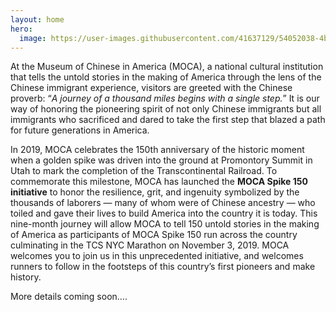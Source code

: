 ```yaml
---
layout: home
hero:
  image: https://user-images.githubusercontent.com/41637129/54052038-4b4f0f00-41b1-11e9-98cb-ce0768d39eda.jpg
---
```


At the Museum of Chinese in America (MOCA), a national cultural institution that tells the untold stories in the making of America through the lens of the Chinese immigrant experience, visitors are greeted with the Chinese proverb: “*A journey of a thousand miles begins with a single step.*” It is our way of honoring the pioneering spirit of not only Chinese immigrants but all immigrants who sacrificed and dared to take the first step that blazed a path for future generations in America.

In 2019, MOCA celebrates the 150th anniversary of the historic moment when a golden spike was driven into the ground at Promontory Summit in Utah to mark the completion of the Transcontinental Railroad. To commemorate this milestone, MOCA has launched the **MOCA Spike 150 initiative** to honor the resilience, grit, and ingenuity symbolized by the thousands of laborers — many of whom were of Chinese ancestry — who toiled and gave their lives to build America into the country it is today. This nine-month journey will allow MOCA to tell 150 untold stories in the making of America as participants of MOCA Spike 150 run across the country culminating in the TCS NYC Marathon on November 3, 2019. MOCA welcomes you to join us in this unprecedented initiative, and welcomes runners to follow in the footsteps of this country’s first pioneers and make history.

More details coming soon….
